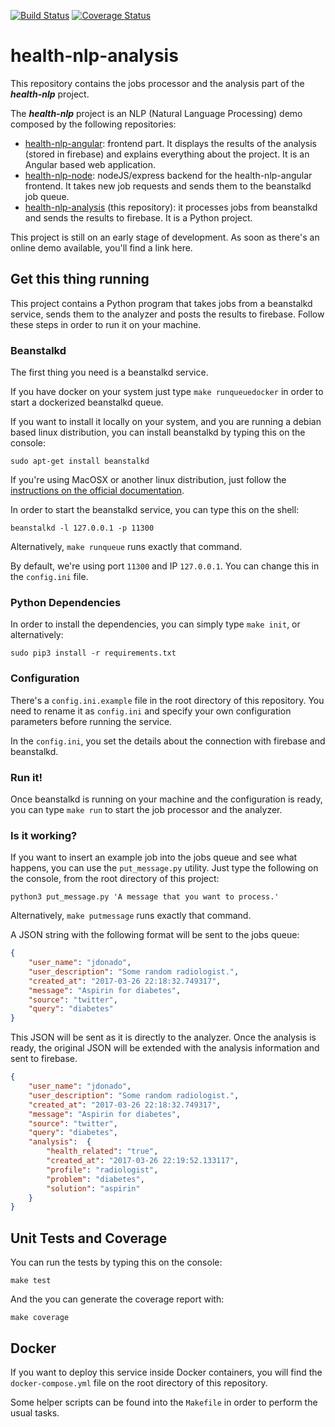 [![Build Status](https://travis-ci.org/fjrd84/health-nlp-analysis.svg?branch=master)](https://travis-ci.org/fjrd84/health-nlp-analysis)
[![Coverage Status](https://coveralls.io/repos/github/fjrd84/health-nlp-analysis/badge.svg?branch=master)](https://coveralls.io/github/fjrd84/health-nlp-analysis?branch=master)

# health-nlp-analysis
This repository contains the jobs processor and the analysis part of the ***health-nlp*** project.

The ***health-nlp*** project is an NLP (Natural Language Processing) demo composed by the following repositories:

- [health-nlp-angular](https://github.com/fjrd84/health-nlp-angular): frontend part. It displays the results of the analysis (stored in firebase) and explains everything about the project. It is an Angular based web application.
- [health-nlp-node](https://github.com/fjrd84/health-nlp-node): nodeJS/express backend for the health-nlp-angular frontend. It takes new job requests and sends them to the beanstalkd job queue.
- [health-nlp-analysis](https://github.com/fjrd84/health-nlp-analysis) (this repository): it processes jobs from beanstalkd and sends the results to firebase. It is a Python project.

This project is still on an early stage of development. As soon as there's an online demo available, you'll find a link here.

## Get this thing running

This project contains a Python program that takes jobs from a beanstalkd service, sends them to the analyzer and posts the results to firebase. Follow these steps in order to run it on your machine.

### Beanstalkd

The first thing you need is a beanstalkd service.

If you have docker on your system just type `make runqueuedocker` in order to start a dockerized beanstalkd queue.

If you want to install it locally on your system, and you are running a debian based linux distribution, you can install beanstalkd by typing this on the console:

`sudo apt-get install beanstalkd`

If you're using MacOSX or another linux distribution, just follow the [instructions on the official documentation](http://kr.github.io/beanstalkd/download.html).

In order to start the beanstalkd service, you can type this on the shell:

`beanstalkd -l 127.0.0.1 -p 11300`

Alternatively, `make runqueue` runs exactly that command.

By default, we're using port `11300` and IP `127.0.0.1`. You can change this in the `config.ini` file.

### Python Dependencies

In order to install the dependencies, you can simply type `make init`, or alternatively:

`sudo pip3 install -r requirements.txt`

### Configuration

There's a `config.ini.example` file in the root directory of this repository. You need to rename it as `config.ini` and specify your own configuration parameters before running the service.

In the `config.ini`, you set the details about the connection with firebase and beanstalkd.

### Run it!

Once beanstalkd is running on your machine and the configuration is ready, you can type `make run` to start the job processor and the analyzer.

### Is it working?

If you want to insert an example job into the jobs queue and see what happens, you can use the `put_message.py` utility. Just type the following on the console, from the root directory of this project:

`python3 put_message.py 'A message that you want to process.'`

Alternatively, `make putmessage` runs exactly that command.

A JSON string with the following format will be sent to the jobs queue:

```json
{
    "user_name": "jdonado",
    "user_description": "Some random radiologist.",
    "created_at": "2017-03-26 22:18:32.749317",
    "message": "Aspirin for diabetes",
    "source": "twitter",
    "query": "diabetes"
}
```

This JSON will be sent as it is directly to the analyzer. Once the analysis is ready, the original JSON will be extended with the analysis information and sent to firebase.

```json
{
    "user_name": "jdonado",
    "user_description": "Some random radiologist.",
    "created_at": "2017-03-26 22:18:32.749317",
    "message": "Aspirin for diabetes",
    "source": "twitter",
    "query": "diabetes",
    "analysis":  {
        "health_related": "true",
        "created_at": "2017-03-26 22:19:52.133117",
        "profile": "radiologist",
        "problem": "diabetes",
        "solution": "aspirin"
    }
}
```


## Unit Tests and Coverage

You can run the tests by typing this on the console:

`make test`

And the you can generate the coverage report with:

`make coverage`

## Docker

If you want to deploy this service inside Docker containers, you will find the `docker-compose.yml` file on the root directory of this repository.

Some helper scripts can be found into the `Makefile` in order to perform the usual tasks.
